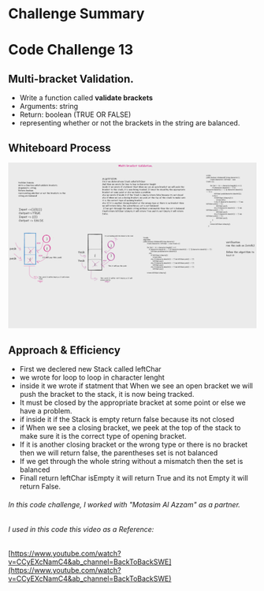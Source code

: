 
# Challenge Summary
# Code Challenge 13 
## Multi-bracket Validation.

- Write a function called **validate brackets**
- Arguments: string
- Return: boolean (TRUE OR FALSE)
- representing whether or not the brackets in the string are balanced.

## Whiteboard Process
![whiteboard](/img/code13.png)


## Approach & Efficiency
- First we declered new Stack called leftChar
- we wrote for loop to loop in character lenght 
- inside it we wrote if statment that When we see an open bracket we will push the bracket to the stack, it is now being tracked. 
- It must be closed by the appropriate bracket at some point or else we have a problem.
- if inside it if the Stack is empty return false because its not closed
- if When we see a closing bracket, we peek at the top of the stack to make sure it is the correct type of opening bracket.
- If it is another closing bracket or the wrong type or there is no bracket then we will return false, the parentheses set is not balanced 
- If we get through the whole string without a mismatch then the set is balanced
- Finall return leftChar isEmpty it will return True and its not Empty it will return False.


 ###### In this code challenge, I worked with "Motasim Al Azzam" as a partner.      
 ###### I used in this code this video as a Reference:
 [https://www.youtube.com/watch?v=CCyEXcNamC4&ab_channel=BackToBackSWE](https://www.youtube.com/watch?v=CCyEXcNamC4&ab_channel=BackToBackSWE)